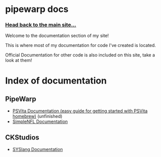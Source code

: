 

# pipewarp docs
### [Head back to the main site...](https://pipewarp.co.uk)

Welcome to the documentation section of my site!

This is where most of my documentation for code I've created is located.

Official Documentation for other code is also included on this site, take a look at them!


# Index of documentation
## PipeWarp
* [PSVita Documentation (easy guide for getting started with PSVita homebrew)](https://docs.pipewarp.co.uk/vita-docs) (unfinished)
* [SimpleNFL Documentation](https://github.com/PipeWarp/SimpleNFL/wiki)

## CKStudios
* [SYSlang Documentation](https://docs.pipewarp.co.uk/SYSlang)
